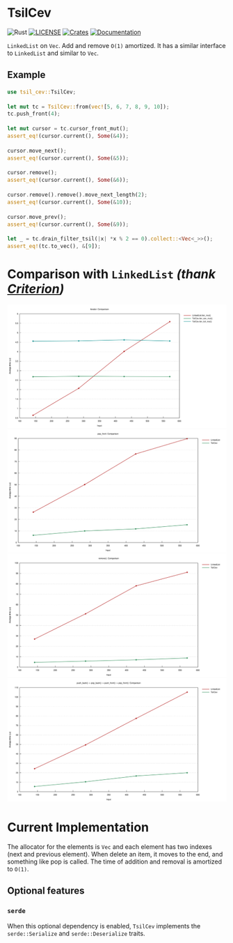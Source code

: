 # TsilCev

![Rust](https://github.com/mov-rax-rbx/TsilCev/workflows/Rust/badge.svg)
[![LICENSE](https://img.shields.io/github/license/mov-rax-rbx/TsilCev)](LICENSE)
[![Crates](https://img.shields.io/crates/v/tsil_cev)](https://crates.io/crates/tsil_cev)
[![Documentation](https://docs.rs/tsil_cev/badge.svg)](https://docs.rs/tsil_cev)

`LinkedList` on `Vec`. Add and remove `O(1)` amortized. It has a similar interface to `LinkedList` and similar to `Vec`.

## Example

```rust
use tsil_cev::TsilCev;

let mut tc = TsilCev::from(vec![5, 6, 7, 8, 9, 10]);
tc.push_front(4);

let mut cursor = tc.cursor_front_mut();
assert_eq!(cursor.current(), Some(&4));

cursor.move_next();
assert_eq!(cursor.current(), Some(&5));

cursor.remove();
assert_eq!(cursor.current(), Some(&6));

cursor.remove().remove().move_next_length(2);
assert_eq!(cursor.current(), Some(&10));

cursor.move_prev();
assert_eq!(cursor.current(), Some(&9));

let _ = tc.drain_filter_tsil(|x| *x % 2 == 0).collect::<Vec<_>>();
assert_eq!(tc.to_vec(), &[9]);
```

# Comparison with `LinkedList` *(thank [Criterion](https://github.com/bheisler/criterion.rs))*

![](img/iter.svg)
![](img/pop_front.svg)
![](img/remove.svg)
![](img/seq_bench.svg)

# Current Implementation

The allocator for the elements is `Vec` and each
element has two indexes (next and previous element).
When delete an item, it moves to the end, and something
like pop is called. The time of addition and removal
is amortized to `O(1)`.

## Optional features

### `serde`

When this optional dependency is enabled, `TsilCev` implements the
`serde::Serialize` and `serde::Deserialize` traits.